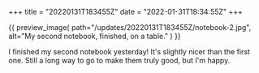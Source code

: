 +++
title = "20220131T183455Z"
date  = "2022-01-31T18:34:55Z"
+++

{{
    preview_image(
        path="/updates/20220131T183455Z/notebook-2.jpg",
        alt="My second notebook, finished, on a table."
    )
}}

I finished my second notebook yesterday! It's slightly nicer than the first one. Still a long way to go to make them truly good, but I'm happy.
